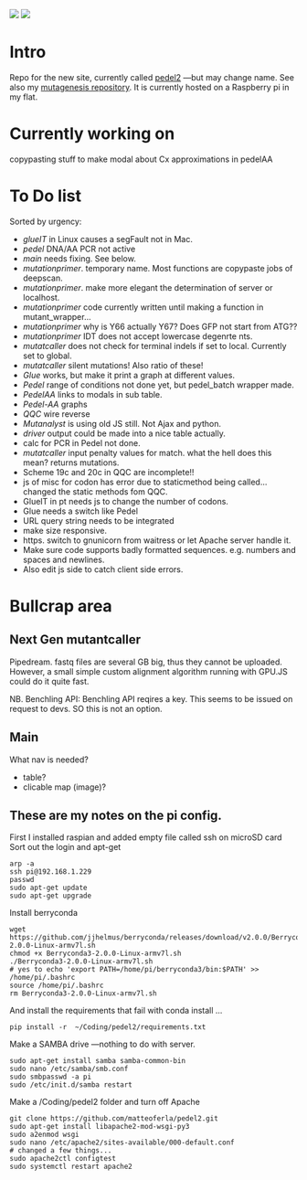 
<a href="https://codeclimate.com/github/matteoferla/pedel2"><img src="https://codeclimate.com/github/matteoferla/pedel2/badges/gpa.svg" /></a>
<a href="https://codeclimate.com/github/matteoferla/pedel2/"><img src="https://codeclimate.com/github/matteoferla/pedel2/badges/issue_count.svg" /></a>

# Intro
Repo for the new site, currently called [pedel2](pi.matteoferla.com) —but may change name.
See also my [mutagenesis repository](https://github.com/matteoferla/mutagenesis).
It is currently hosted on a Raspberry pi in my flat.

# Currently working on
copypasting stuff to make modal about Cx approximations in pedelAA

# To Do list

Sorted by urgency:

* *glueIT* in Linux causes a segFault not in Mac.
* *pedel* DNA/AA PCR not active
* *main* needs fixing. See below.
* *mutationprimer*. temporary name. Most functions are copypaste jobs of deepscan.
* *mutationprimer*. make more elegant the determination of server or localhost.
* *mutationprimer* code currently written until making a function in mutant_wrapper...
* *mutationprimer* why is Y66 actually Y67? Does GFP not start from ATG??
* *mutationprimer* IDT does not accept lowercase degenrte nts.
* *mutatcaller* does not check for terminal indels if set to local. Currently set to global.
* *mutatcaller* silent mutations! Also ratio of these!
* *Glue* works, but make it print a graph at different values.
* *Pedel*  range of conditions not done yet, but pedel_batch wrapper made.
* *PedelAA* links to modals in sub table.
* *Pedel-AA* graphs
* *QQC* wire reverse
* *Mutanalyst* is using old JS still. Not Ajax and python.
* *driver* output could be made into a nice table actually.
* calc for PCR in Pedel not done.
* *mutatcaller* input penalty values for match. what the hell does this mean?
returns mutations.    
* Scheme 19c and 20c in QQC are incomplete!!
* js of misc for codon has error due to staticmethod being called... changed the static methods fom QQC.
* GlueIT in pt needs js to change the number of codons.
* Glue needs a switch like Pedel
* URL query string needs to be integrated
* make size responsive.
* https. switch to gnunicorn from waitress or let Apache server handle it.
* Make sure code supports badly formatted sequences. e.g. numbers and spaces and newlines.
* Also edit js side to catch client side errors.

# Bullcrap area

## Next Gen mutantcaller
Pipedream. fastq files are several GB big, thus they cannot be uploaded.
However, a small simple custom alignment algorithm running with GPU.JS could do it quite fast.

NB. Benchling API: Benchling API reqires a key. This seems to be issued on request to devs. SO this is not an option.

## Main
What nav is needed?
* table?
* clicable map (image)?

## These are my notes on the pi config.
First I installed raspian and added empty file called ssh on microSD card     
Sort out the login and apt-get     

    arp -a
    ssh pi@192.168.1.229
    passwd
    sudo apt-get update
    sudo apt-get upgrade

Install berryconda

    wget https://github.com/jjhelmus/berryconda/releases/download/v2.0.0/Berryconda3-2.0.0-Linux-armv7l.sh
    chmod +x Berryconda3-2.0.0-Linux-armv7l.sh
    ./Berryconda3-2.0.0-Linux-armv7l.sh
    # yes to echo 'export PATH=/home/pi/berryconda3/bin:$PATH' >> /home/pi/.bashrc
    source /home/pi/.bashrc
    rm Berryconda3-2.0.0-Linux-armv7l.sh

And install the requirements that fail with conda install ...

    pip install -r  ~/Coding/pedel2/requirements.txt
   
Make a SAMBA drive —nothing to do with server.

    sudo apt-get install samba samba-common-bin
    sudo nano /etc/samba/smb.conf
    sudo smbpasswd -a pi
    sudo /etc/init.d/samba restart

Make a /Coding/pedel2 folder and turn off Apache

    git clone https://github.com/matteoferla/pedel2.git
    sudo apt-get install libapache2-mod-wsgi-py3
    sudo a2enmod wsgi
    sudo nano /etc/apache2/sites-available/000-default.conf
    # changed a few things...
    sudo apache2ctl configtest
    sudo systemctl restart apache2